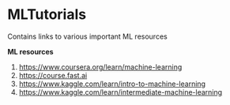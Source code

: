 # MLTutorials
Contains links to various important ML resources

**ML resources**

1.  https://www.coursera.org/learn/machine-learning
2.  https://course.fast.ai
3.  https://www.kaggle.com/learn/intro-to-machine-learning
4.  https://www.kaggle.com/learn/intermediate-machine-learning
